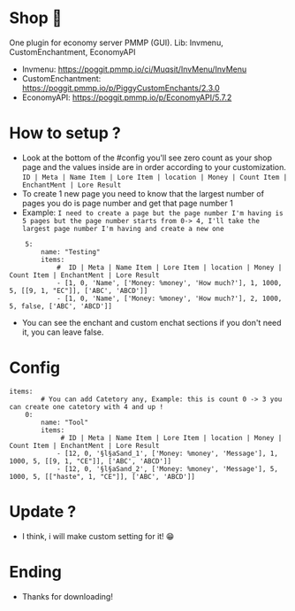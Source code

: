 # Shop 🛒
One plugin for economy server PMMP (GUI).
Lib: Invmenu, CustomEnchantment, EconomyAPI 

- Invmenu: https://poggit.pmmp.io/ci/Muqsit/InvMenu/InvMenu
- CustomEnchantment: https://poggit.pmmp.io/p/PiggyCustomEnchants/2.3.0
- EconomyAPI: https://poggit.pmmp.io/p/EconomyAPI/5.7.2

# How to setup ?
- Look at the bottom of the #config you'll see zero count as your shop page and the values inside are in order according to your customization.
```ID | Meta | Name Item | Lore Item | location | Money | Count Item | EnchantMent | Lore Result```
- To create 1 new page you need to know that the largest number of pages you do is page number and get that page number 1
- Example: 
```I need to create a page but the page number I'm having is 5 pages but the page number starts from 0-> 4, I'll take the largest page number I'm having and create a new one```

```
    5: 
        name: "Testing"
        items:
            #  ID | Meta | Name Item | Lore Item | location | Money | Count Item | EnchantMent | Lore Result
            - [1, 0, 'Name', ['Money: %money', 'How much?'], 1, 1000, 5, [[9, 1, "EC"]], ['ABC', 'ABCD']]
            - [1, 0, 'Name', ['Money: %money', 'How much?'], 2, 1000, 5, false, ['ABC', 'ABCD']]
```
- You can see the enchant and custom enchat sections if you don't need it, you can leave false.

# Config

```
items:
        # You can add Catetory any, Example: this is count 0 -> 3 you can create one catetory with 4 and up !
    0: 
        name: "Tool"
        items:
             # ID | Meta | Name Item | Lore Item | location | Money | Count Item | EnchantMent | Lore Result
            - [12, 0, '§l§aSand_1', ['Money: %money', 'Message'], 1, 1000, 5, [[9, 1, "CE"]], ['ABC', 'ABCD']]
            - [12, 0, '§l§aSand_2', ['Money: %money', 'Message'], 5, 1000, 5, [["haste", 1, "CE"]], ['ABC', 'ABCD']]          
 ```
 
 # Update ?
 - I think, i will make custom setting for it! 😁
 
 # Ending
- Thanks for downloading!
